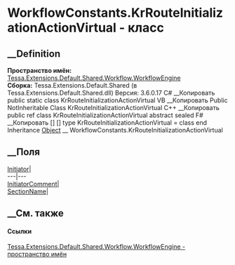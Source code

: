 # WorkflowConstants.KrRouteInitializationActionVirtual - класс
##  __Definition
 **Пространство имён:**
[Tessa.Extensions.Default.Shared.Workflow.WorkflowEngine](N_Tessa_Extensions_Default_Shared_Workflow_WorkflowEngine.htm)  
 **Сборка:** Tessa.Extensions.Default.Shared (в
Tessa.Extensions.Default.Shared.dll) Версия: 3.6.0.17
C# __Копировать
     public static class KrRouteInitializationActionVirtual
VB __Копировать
     Public NotInheritable Class KrRouteInitializationActionVirtual
C++ __Копировать
     public ref class KrRouteInitializationActionVirtual abstract sealed
F# __Копировать
     [<AbstractClassAttribute>]
    [<SealedAttribute>]
    type KrRouteInitializationActionVirtual = class end
Inheritance
    [Object](https://learn.microsoft.com/dotnet/api/system.object) __ WorkflowConstants.KrRouteInitializationActionVirtual
##  __Поля
[Initiator](F_Tessa_Extensions_Default_Shared_Workflow_WorkflowEngine_WorkflowConstants_KrRouteInitializationActionVirtual_Initiator.htm)|  
---|---  
[InitiatorComment](F_Tessa_Extensions_Default_Shared_Workflow_WorkflowEngine_WorkflowConstants_KrRouteInitializationActionVirtual_InitiatorComment.htm)|  
[SectionName](F_Tessa_Extensions_Default_Shared_Workflow_WorkflowEngine_WorkflowConstants_KrRouteInitializationActionVirtual_SectionName.htm)|  
## __См. также
#### Ссылки
[Tessa.Extensions.Default.Shared.Workflow.WorkflowEngine - пространство
имён](N_Tessa_Extensions_Default_Shared_Workflow_WorkflowEngine.htm)

